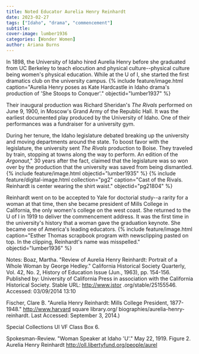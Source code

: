 ```yaml
---
title: Noted Educator Aurelia Henry Reinhardt
date: 2023-02-27 
tags: ["Idaho", "drama", "commencement"]
subtitle: 
cover-image: lumber1936
categories: [Wonder Women]
author: Ariana Burns
---
```


In 1898, the University of Idaho hired Aurelia Henry before she graduated from UC Berkeley to teach elocution and physical culture--physical culture being women's physical education. While at the U of I, she started the first dramatics club on the university campus. 
{% include feature/image.html caption="Aurelia Henry poses as Kate Hardcastle in Idaho drama's production of 'She Stoops to Conquer'." objectid="lumber1937" %}

Their inaugural production was Richard Sheridan's *The Rivals* performed on June 9, 1900, in Moscow's Grand Army of the Republic Hall. It was the earliest documented play produced by the University of Idaho. One of their performances was a fundraiser for a university gym. 

During her tenure, the Idaho legislature debated breaking up the university and moving departments around the state. To boost favor with the legislature, the university sent *The Rivals* production to Boise. They traveled by train, stopping at towns along the way to perform. An edition of the *Argonaut*," 30 years after the fact, claimed that the legislature was so won over by the production that the university was saved from being dismantled.
{% include feature/image.html objectid="lumber1935" %} {% include feature/digital-image.html collection="pg2" caption="Cast of the Rivals. Reinhardt is center wearing the shirt waist." objectid="pg21804" %}

Reinhardt went on to be accepted to Yale for doctorial study--a rarity for a woman at that time, then she became president of Mills College in California, the only women's college on the west coast. She returned to the U of I in 1919 to deliver the commencement address. It was the first time in the university's history that a woman gave the graduation keynote. She became one of America's leading educators.
{% include feature/image.html caption="Esther Thomas scrapbook program with newsclipping pasted on top. In the clipping, Reinhardt's name was misspelled." objectid="lumber1936" %}

Notes: 
Boaz, Martha. "Review of Aurelia Henry Reinhardt: Portrait of a Whole Woman by George Hedley." California Historical Society Quarterly, Vol. 42, No. 2, History of Education Issue (Jun., 1963), pp. 154-156. Published by: University of California Press in association with the California Historical Society. Stable URL: http://www.jstor .org/stable/25155546. Accessed: 03/09/2014 13:10

Fischer, Clare B. "Aurelia Henry Reinhardt: Mills College President, 1877-1948." http://www.harvard square library.org/ biographies/aurelia-henry-reinhardt. Last Accessed: September 3, 2014.)

Special Collections UI VF Class Box 6.

Spokesman-Review. "Woman Speaker at Idaho 'U'." May 22, 1919. Figure 2. Aurelia Henry Reinhardt http://oll.libertyfund.org/people/aurel
